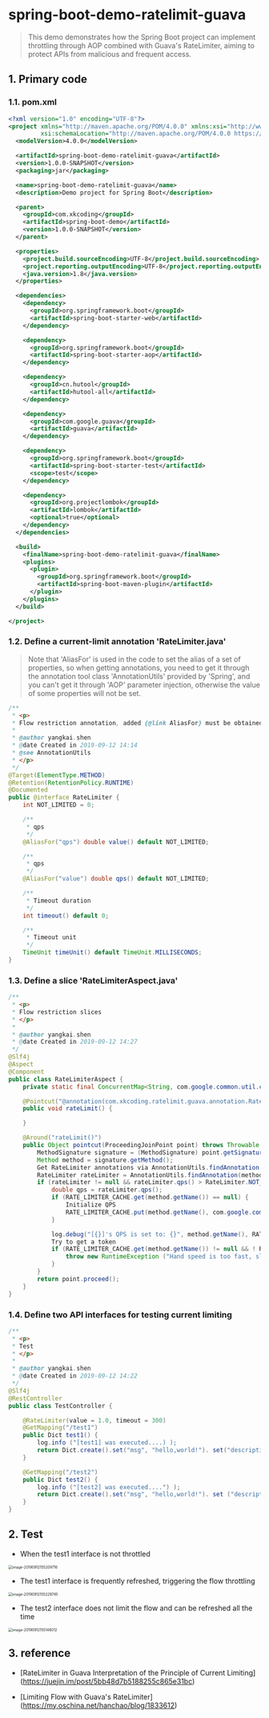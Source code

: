 # spring-boot-demo-ratelimit-guava

> This demo demonstrates how the Spring Boot project can implement throttling through AOP combined with Guava's RateLimiter, aiming to protect APIs from malicious and frequent access.

## 1. Primary code

### 1.1. pom.xml

```xml
<?xml version="1.0" encoding="UTF-8"?>
<project xmlns="http://maven.apache.org/POM/4.0.0" xmlns:xsi="http://www.w3.org/2001/XMLSchema-instance"
         xsi:schemaLocation="http://maven.apache.org/POM/4.0.0 https://maven.apache.org/xsd/maven-4.0.0.xsd">
  <modelVersion>4.0.0</modelVersion>

  <artifactId>spring-boot-demo-ratelimit-guava</artifactId>
  <version>1.0.0-SNAPSHOT</version>
  <packaging>jar</packaging>

  <name>spring-boot-demo-ratelimit-guava</name>
  <description>Demo project for Spring Boot</description>

  <parent>
    <groupId>com.xkcoding</groupId>
    <artifactId>spring-boot-demo</artifactId>
    <version>1.0.0-SNAPSHOT</version>
  </parent>

  <properties>
    <project.build.sourceEncoding>UTF-8</project.build.sourceEncoding>
    <project.reporting.outputEncoding>UTF-8</project.reporting.outputEncoding>
    <java.version>1.8</java.version>
  </properties>

  <dependencies>
    <dependency>
      <groupId>org.springframework.boot</groupId>
      <artifactId>spring-boot-starter-web</artifactId>
    </dependency>

    <dependency>
      <groupId>org.springframework.boot</groupId>
      <artifactId>spring-boot-starter-aop</artifactId>
    </dependency>

    <dependency>
      <groupId>cn.hutool</groupId>
      <artifactId>hutool-all</artifactId>
    </dependency>

    <dependency>
      <groupId>com.google.guava</groupId>
      <artifactId>guava</artifactId>
    </dependency>

    <dependency>
      <groupId>org.springframework.boot</groupId>
      <artifactId>spring-boot-starter-test</artifactId>
      <scope>test</scope>
    </dependency>

    <dependency>
      <groupId>org.projectlombok</groupId>
      <artifactId>lombok</artifactId>
      <optional>true</optional>
    </dependency>
  </dependencies>

  <build>
    <finalName>spring-boot-demo-ratelimit-guava</finalName>
    <plugins>
      <plugin>
        <groupId>org.springframework.boot</groupId>
        <artifactId>spring-boot-maven-plugin</artifactId>
      </plugin>
    </plugins>
  </build>

</project>
```

### 1.2. Define a current-limit annotation 'RateLimiter.java'

> Note that 'AliasFor' is used in the code to set the alias of a set of properties, so when getting annotations, you need to get it through the annotation tool class 'AnnotationUtils' provided by 'Spring', and you can't get it through 'AOP' parameter injection, otherwise the value of some properties will not be set.

```java
/**
 * <p>
 * Flow restriction annotation, added {@link AliasFor} must be obtained via {@link AnnotationUtils} to take effect
 *
 * @author yangkai.shen
 * @date Created in 2019-09-12 14:14
 * @see AnnotationUtils
 * </p>
 */
@Target(ElementType.METHOD)
@Retention(RetentionPolicy.RUNTIME)
@Documented
public @interface RateLimiter {
    int NOT_LIMITED = 0;

    /**
     * qps
     */
    @AliasFor("qps") double value() default NOT_LIMITED;

    /**
     * qps
     */
    @AliasFor("value") double qps() default NOT_LIMITED;

    /**
     * Timeout duration
     */
    int timeout() default 0;

    /**
     * Timeout unit
     */
    TimeUnit timeUnit() default TimeUnit.MILLISECONDS;
}
```

### 1.3. Define a slice 'RateLimiterAspect.java'

```java
/**
 * <p>
 * Flow restriction slices
 * </p>
 *
 * @author yangkai.shen
 * @date Created in 2019-09-12 14:27
 */
@Slf4j
@Aspect
@Component
public class RateLimiterAspect {
    private static final ConcurrentMap<String, com.google.common.util.concurrent.RateLimiter> RATE_LIMITER_CACHE = new ConcurrentHashMap<>();

    @Pointcut("@annotation(com.xkcoding.ratelimit.guava.annotation.RateLimiter)")
    public void rateLimit() {

    }

    @Around("rateLimit()")
    public Object pointcut(ProceedingJoinPoint point) throws Throwable {
        MethodSignature signature = (MethodSignature) point.getSignature();
        Method method = signature.getMethod();
        Get RateLimiter annotations via AnnotationUtils.findAnnotation
        RateLimiter rateLimiter = AnnotationUtils.findAnnotation(method, RateLimiter.class);
        if (rateLimiter != null && rateLimiter.qps() > RateLimiter.NOT_LIMITED) {
            double qps = rateLimiter.qps();
            if (RATE_LIMITER_CACHE.get(method.getName()) == null) {
                Initialize QPS
                RATE_LIMITER_CACHE.put(method.getName(), com.google.common.util.concurrent.RateLimiter.create(qps));
            }

            log.debug("[{}]'s QPS is set to: {}", method.getName(), RATE_LIMITER_CACHE.get(method.getName()).getRate());
            Try to get a token
            if (RATE_LIMITER_CACHE.get(method.getName()) != null && ! RATE_LIMITER_CACHE.get(method.getName()).tryAcquire(rateLimiter.timeout(), rateLimiter.timeUnit())) {
                throw new RuntimeException ("Hand speed is too fast, slow down~");
            }
        }
        return point.proceed();
    }
}
```

### 1.4. Define two API interfaces for testing current limiting

```java
/**
 * <p>
 * Test
 * </p>
 *
 * @author yangkai.shen
 * @date Created in 2019-09-12 14:22
 */
@Slf4j
@RestController
public class TestController {

    @RateLimiter(value = 1.0, timeout = 300)
    @GetMapping("/test1")
    public Dict test1() {
        log.info ("[test1] was executed....) );
        return Dict.create().set("msg", "hello,world!"). set("description", "Don't want to see me all the time, don't believe you quickly refresh to see ~");
    }

    @GetMapping("/test2")
    public Dict test2() {
        log.info ("[test2] was executed....") );
        return Dict.create().set("msg", "hello,world!"). set ("description", "I have always been there, porphyrinum away from porphyria");
    }
}
```

## 2. Test

- When the test1 interface is not throttled

<img src="http://static.xkcoding.com/spring-boot-demo/ratelimit/guava/063719.jpg" alt="image-20190912155209716" style="zoom:50%;" />

- The test1 interface is frequently refreshed, triggering the flow throttling

<img src="http://static.xkcoding.com/spring-boot-demo/ratelimit/guava/063718-1.jpg" alt="image-20190912155229745" style="zoom:50%;" />

- The test2 interface does not limit the flow and can be refreshed all the time

<img src="http://static.xkcoding.com/spring-boot-demo/ratelimit/guava/063718.jpg" alt="image-20190912155146012" style="zoom:50%;" />

## 3. reference

- [RateLimiter in Guava Interpretation of the Principle of Current Limiting] (https://juejin.im/post/5bb48d7b5188255c865e31bc)

- [Limiting Flow with Guava's RateLimiter] (https://my.oschina.net/hanchao/blog/1833612)

